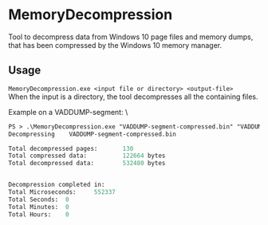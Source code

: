 # MemoryDecompression
Tool to decompress data from Windows 10 page files and memory dumps, that has been compressed by the Windows 10 memory manager. 

## Usage
``` MemoryDecompression.exe <input file or directory> <output-file> ```\
When the input is a directory, the tool decompresses all the containing files. 

Example on a VADDUMP-segment: \
```ps
PS > .\MemoryDecompression.exe "VADDUMP-segment-compressed.bin" "VADDUMP-segment-decompressed.bin"
Decompressing    VADDUMP-segment-compressed.bin

Total decompressed pages:       130
Total compressed data:          122664 bytes
Total decompressed data:        532480 bytes


Decompression completed in:
Total Microseconds:     552337
Total Seconds:  0
Total Minutes:  0
Total Hours:    0
```
